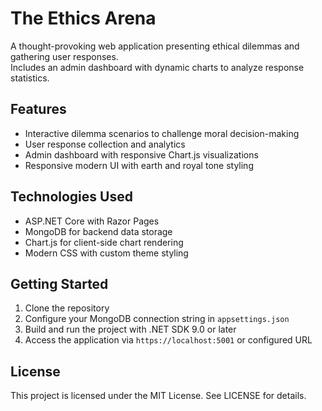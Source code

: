 # The Ethics Arena

A thought-provoking web application presenting ethical dilemmas and gathering user responses.  
Includes an admin dashboard with dynamic charts to analyze response statistics.

## Features

- Interactive dilemma scenarios to challenge moral decision-making  
- User response collection and analytics  
- Admin dashboard with responsive Chart.js visualizations  
- Responsive modern UI with earth and royal tone styling  

## Technologies Used

- ASP.NET Core with Razor Pages  
- MongoDB for backend data storage  
- Chart.js for client-side chart rendering  
- Modern CSS with custom theme styling  

## Getting Started

1. Clone the repository  
2. Configure your MongoDB connection string in `appsettings.json`  
3. Build and run the project with .NET SDK 9.0 or later  
4. Access the application via `https://localhost:5001` or configured URL  

## License

This project is licensed under the MIT License. See LICENSE for details.
